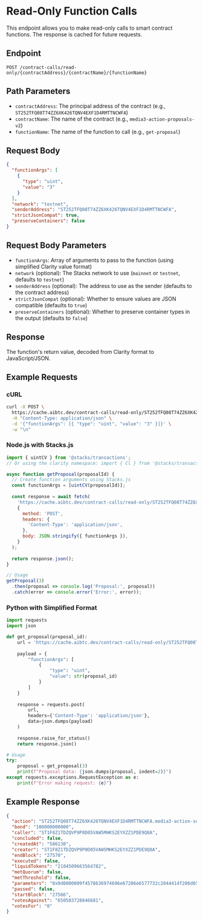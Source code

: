 # Read-Only Function Calls

This endpoint allows you to make read-only calls to smart contract functions. The response is cached for future requests.

## Endpoint

```
POST /contract-calls/read-only/{contractAddress}/{contractName}/{functionName}
```

## Path Parameters
- `contractAddress`: The principal address of the contract (e.g., `ST252TFQ08T74ZZ6XK426TQNV4EXF1D4RMTTNCWFA`)
- `contractName`: The name of the contract (e.g., `media3-action-proposals-v2`)
- `functionName`: The name of the function to call (e.g., `get-proposal`)

## Request Body
```json
{
  "functionArgs": [
    {
      "type": "uint",
      "value": "3"
    }
  ],
  "network": "testnet",
  "senderAddress": "ST252TFQ08T74ZZ6XK426TQNV4EXF1D4RMTTNCWFA",
  "strictJsonCompat": true,
  "preserveContainers": false
}
```

## Request Body Parameters
- `functionArgs`: Array of arguments to pass to the function (using simplified Clarity value format)
- `network` (optional): The Stacks network to use (`mainnet` or `testnet`, defaults to `testnet`)
- `senderAddress` (optional): The address to use as the sender (defaults to the contract address)
- `strictJsonCompat` (optional): Whether to ensure values are JSON compatible (defaults to `true`)
- `preserveContainers` (optional): Whether to preserve container types in the output (defaults to `false`)

## Response
The function's return value, decoded from Clarity format to JavaScript/JSON.

## Example Requests

### cURL

```bash
curl -X POST \
  https://cache.aibtc.dev/contract-calls/read-only/ST252TFQ08T74ZZ6XK426TQNV4EXF1D4RMTTNCWFA/media3-action-proposals-v2/get-proposal \
  -H "Content-Type: application/json" \
  -d '{"functionArgs": [{ "type": "uint", "value": "3" }]}' \
  -w "\n"
```

### Node.js with Stacks.js

```javascript
import { uintCV } from '@stacks/transactions';
// Or using the clarity namespace: import { Cl } from '@stacks/transactions';

async function getProposal(proposalId) {
  // Create function arguments using Stacks.js
  const functionArgs = [uintCV(proposalId)];
  
  const response = await fetch(
    'https://cache.aibtc.dev/contract-calls/read-only/ST252TFQ08T74ZZ6XK426TQNV4EXF1D4RMTTNCWFA/media3-action-proposals-v2/get-proposal',
    {
      method: 'POST',
      headers: {
        'Content-Type': 'application/json',
      },
      body: JSON.stringify({ functionArgs }),
    }
  );
  
  return response.json();
}

// Usage
getProposal(3)
  .then(proposal => console.log('Proposal:', proposal))
  .catch(error => console.error('Error:', error));
```

### Python with Simplified Format

```python
import requests
import json

def get_proposal(proposal_id):
    url = 'https://cache.aibtc.dev/contract-calls/read-only/ST252TFQ08T74ZZ6XK426TQNV4EXF1D4RMTTNCWFA/media3-action-proposals-v2/get-proposal'
    
    payload = {
        "functionArgs": [
            {
                "type": "uint",
                "value": str(proposal_id)
            }
        ]
    }
    
    response = requests.post(
        url,
        headers={'Content-Type': 'application/json'},
        data=json.dumps(payload)
    )
    
    response.raise_for_status()
    return response.json()

# Usage
try:
    proposal = get_proposal(3)
    print(f"Proposal data: {json.dumps(proposal, indent=2)}")
except requests.exceptions.RequestException as e:
    print(f"Error making request: {e}")
```

## Example Response

```json
{
  "action": "ST252TFQ08T74ZZ6XK426TQNV4EXF1D4RMTTNCWFA.media3-action-send-message",
  "bond": "100000000000",
  "caller": "ST1F8Z1TDZQVP9P0D05VAW5MHKS2EYXZZ1PDE9Q8A",
  "concluded": false,
  "createdAt": "586130",
  "creator": "ST1F8Z1TDZQVP9P0D05VAW5MHKS2EYXZZ1PDE9Q8A",
  "endBlock": "27570",
  "executed": false,
  "liquidTokens": "2104509663564782",
  "metQuorum": false,
  "metThreshold": false,
  "parameters": "0x0d0000009f4578636974696e67206e6577732c2044414f206d656d6265727321204f75722070726f6a656374206973206d616b696e672066616e7461737469632070726f67726573732c20616e6420776527726520746872696c6c656420746f20736861726520746865206c61746573742075706461746573207769746820796f7520616c6c2e20537461792074756e656420666f72206d6f72652064657461696c7321",
  "passed": false,
  "startBlock": "27566",
  "votesAgainst": "650503728846681",
  "votesFor": "0"
}
```
